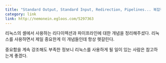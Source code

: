 ```yaml
---
title: "Standard Output, Standard Input, Redirection, Pipelines... 복잡한 것들 한 곳에 정리."
category: link
link: http://nemonein.egloos.com/5297363
---
```


리눅스의 셸에서 사용하는 리다이렉션과 파이프라인에 대한 개념을 정리해주셨다. 리눅스를 사용하면서 제일 중요한게 이 개념들인데 항상 헷갈린다.

중요함을 계속 강조해도 부족한 정보니 리눅스를 사용하게 될 일이 있는 사람은 참고하는게 좋겠다.
